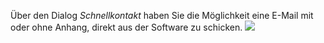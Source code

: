 Über den Dialog *Schnellkontakt* haben Sie die Möglichkeit eine E-Mail mit oder ohne Anhang, direkt aus der Software zu schicken.
![](http://xpecto.github.io/docs/img/img_1432208145458.png)